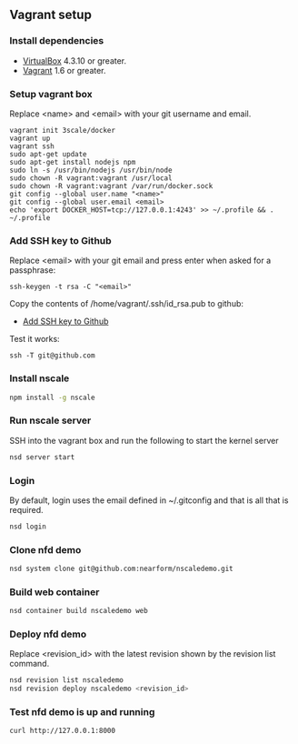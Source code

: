 ## Vagrant setup

### Install dependencies

* [VirtualBox][virtualbox] 4.3.10 or greater.
* [Vagrant][vagrant] 1.6 or greater.

[virtualbox]: https://www.virtualbox.org/
[vagrant]: https://www.vagrantup.com/downloads.html

### Setup vagrant box

Replace \<name\> and \<email\> with your git username and email.

```
vagrant init 3scale/docker
vagrant up
vagrant ssh
sudo apt-get update
sudo apt-get install nodejs npm
sudo ln -s /usr/bin/nodejs /usr/bin/node
sudo chown -R vagrant:vagrant /usr/local
sudo chown -R vagrant:vagrant /var/run/docker.sock
git config --global user.name "<name>"
git config --global user.email <email>
echo 'export DOCKER_HOST=tcp://127.0.0.1:4243' >> ~/.profile && . ~/.profile
```

### Add SSH key to Github

Replace \<email\> with your git email and press enter when asked for a passphrase:
```
ssh-keygen -t rsa -C "<email>"
```

Copy the contents of /home/vagrant/.ssh/id_rsa.pub to github:
 * [Add SSH key to Github](https://help.github.com/articles/generating-ssh-keys#step-3-add-your-ssh-key-to-github)

Test it works:
```
ssh -T git@github.com
```

### Install nscale

```sh
npm install -g nscale
```

### Run nscale server

SSH into the vagrant box and run the following to start the kernel server

```sh
nsd server start
```

### Login

By default, login uses the email defined in ~/.gitconfig and that is all that is required.

```sh
nsd login
```

### Clone nfd demo

```sh
nsd system clone git@github.com:nearform/nscaledemo.git
```

### Build web container

```sh
nsd container build nscaledemo web
```

### Deploy nfd demo

Replace \<revision_id\> with the latest revision shown by the revision list command.

```sh
nsd revision list nscaledemo
nsd revision deploy nscaledemo <revision_id>
```

### Test nfd demo is up and running

```sh
curl http://127.0.0.1:8000
```
